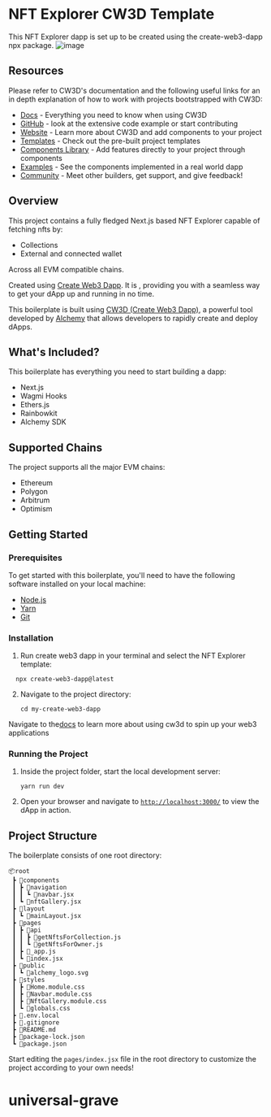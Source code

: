 # NFT Explorer CW3D Template

This NFT Explorer dapp is set up to be created using the create-web3-dapp npx package.
![image](https://user-images.githubusercontent.com/72762629/235919616-ba92fb9e-c171-4d7f-a928-862c80009075.png)

## Resources
Please refer to CW3D's documentation and the following useful links for an in depth explanation of how to work with projects bootstrapped with CW3D:

-   [Docs](https://docs.alchemy.com/docs/create-web3-dapp) - Everything you need to know when using CW3D
-   [GitHub](https://github.com/alchemyplatform/create-web3-dapp) - look at the extensive code example or start contributing
-   [Website](https://createweb3dapp.alchemy.com) - Learn more about CW3D and add components to your project
-   [Templates](https://createweb3dapp.alchemy.com/#templates) - Check out the pre-built project templates
-   [Components Library](https://createweb3dapp.alchemy.com/#components) - Add features directly to your project through components
-   [Examples](https://github.com/alchemyplatform/create-web3-dapp-examples) - See the components implemented in a real world dapp
-   [Community](https://t.me/createweb3dapp) - Meet other builders, get support, and give feedback!

## Overview

This project contains a fully fledged Next.js based NFT Explorer capable of fetching nfts by:
- Collections
- External and connected wallet

Across all EVM compatible chains.

Created using [Create Web3 Dapp](https://github.com/alchemyplatform/create-web3-dapp). It is , providing you with a seamless way to get your dApp up and running in no time.

This boilerplate is built using [CW3D (Create Web3 Dapp)](https://github.com/alchemyplatform/create-web3-dapp), a powerful tool developed by [Alchemy](https://www.alchemy.com/) that allows developers to rapidly create and deploy dApps.

## What's Included?

This boilerplate has everything you need to start building a dapp:

- Next.js
- Wagmi Hooks
- Ethers.js
- Rainbowkit
- Alchemy SDK

## Supported Chains

The project supports all the major EVM chains:

 - Ethereum
 - Polygon
 - Arbitrum
 - Optimism


## Getting Started

### Prerequisites

To get started with this boilerplate, you'll need to have the following software installed on your local machine:

- [Node.js](https://nodejs.org/)
- [Yarn](https://yarnpkg.com/)
- [Git](https://git-scm.com/)

### Installation

1. Run create web3 dapp in your terminal and select the NFT Explorer template:
  ```
    npx create-web3-dapp@latest 
  ```

  
2. Navigate to the project directory:
   ```
   cd my-create-web3-dapp
   ```

  
Navigate to the[docs](https://docs.alchemy.com/docs/create-web3-dapp) to learn more about using cw3d to spin up your web3 applications


### Running the Project

1. Inside the project folder, start the local development server:
   ```
   yarn run dev
   ```
2. Open your browser and navigate to [`http://localhost:3000/`](http://localhost:3000/) to view the dApp in action.


## Project Structure

The boilerplate consists of one root directory:

```
📦root
 ┣ 📂components
 ┃ ┣ 📂navigation
 ┃ ┃ ┗ 📜navbar.jsx
 ┃ ┗ 📜nftGallery.jsx
 ┣ 📂layout
 ┃ ┗ 📜mainLayout.jsx
 ┣ 📂pages
 ┃ ┣ 📂api
 ┃ ┃ ┣ 📜getNftsForCollection.js
 ┃ ┃ ┗ 📜getNftsForOwner.js
 ┃ ┣ 📜_app.js
 ┃ ┗ 📜index.jsx
 ┣ 📂public
 ┃ ┗ 📜alchemy_logo.svg
 ┣ 📂styles
 ┃ ┣ 📜Home.module.css
 ┃ ┣ 📜Navbar.module.css
 ┃ ┣ 📜NftGallery.module.css
 ┃ ┗ 📜globals.css
 ┣ 📜.env.local
 ┣ 📜.gitignore
 ┣ 📜README.md
 ┣ 📜package-lock.json
 ┗ 📜package.json
```

Start editing the `pages/index.jsx` file in the root directory to customize the project according to your own needs!
# universal-grave

